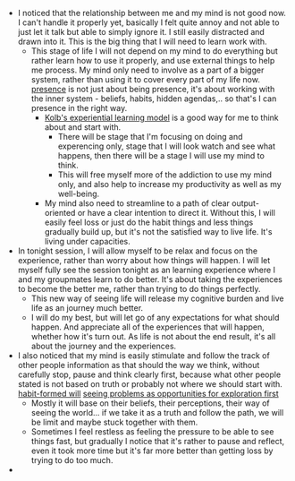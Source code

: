 - I noticed that the relationship between me and my mind is not good now. I can't handle it properly yet, basically I felt quite annoy and not able to just let it talk but able to simply ignore it. I still easily distracted and drawn into it. This is the big thing that I will need to learn work with.
    - This stage of life I will not depend on my mind to do everything but rather learn how to use it properly, and use external things to help me process. My mind only need to involve as a part of a bigger system, rather than using it to cover every part of my life now. [presence](<presence.md>) is not just about being presence, it's about working with the inner system - beliefs, habits, hidden agendas,.. so that's I can presence in the right way.
        - [Kolb's experiential learning model](<Kolb's experiential learning model.md>) is a good way for me to think about and start with.
            - There will be stage that I'm focusing on doing and experencing only, stage that I will look watch and see what happens, then there will be a stage I will use my mind to think.
            - This will free myself more of the addiction to use my mind only, and also help to increase my productivity as well as my well-being. 
        - My mind also need to streamline to a path of clear output-oriented or have a clear intention to direct it. Without this, I will easily feel loss or just do the habit things and less things gradually build up, but it's not the satisfied way to live life. It's living under capacities.
- In tonight session, I will allow myself to be relax and focus on the experience, rather than worry about how things will happen. I will let myself fully see the session tonight as an learning experience where I and my groupmates learn to do better. It's about taking the experiences to become the better me, rather than trying to do things perfectly. 
    - This new way of seeing life will release my cognitive burden and live life as an journey much better.
    - I will do my best, but will let go of any expectations for what should happen. And appreciate all of the experiences that will happen, whether how it's turn out. As life is not about the end result, it's all about the journey and the experiences.
- I also noticed that my mind is easily stimulate and follow the track of other people information as that should the way we think, without carefully stop, pause and think clearly first, because what other people stated is not based on truth or probably not where we should start with. [habit-formed will](<habit-formed will.md>) [seeing problems as opportunities for exploration first](<seeing problems as opportunities for exploration first.md>)
    - Mostly it will base on their beliefs, their perceptions, their way of seeing the world... if we take it as a truth and follow the path, we will be limit and maybe stuck together with them. 
    - Sometimes I feel restless as feeling the pressure to be able to see things fast, but gradually I notice that it's rather to pause and reflect, even it took more time but it's far more better than getting loss by trying to do too much.
- 
